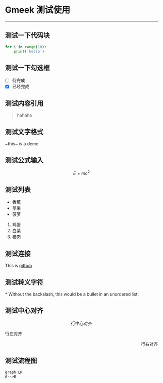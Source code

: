 # Gmeek 测试使用

---

## 测试一下代码块

```python
for i in range(10):
    print('hello')
```

## 测试一下勾选框

- [ ] 待完成
- [x] 已经完成

## 测试内容引用

> hahaha

## 测试文字格式

~this~ $is$ a demo

## 测试公式输入

$$E = mc^2$$

## 测试列表

- 香蕉
- 苹果
- 菠萝

1. 鸡蛋
2. 白菜
3. 猪肉

## 测试连接

This is [github](www.github.com)

## 测试转义字符

\* Without the backslash, this would be a bullet in an unordered list.

## 测试中心对齐

<p align="center">行中心对齐</p>
<p align="left">行左对齐</p>
<p align="right">行右对齐</p>

## 测试流程图

```mermaid
graph LR
A-->B
```

